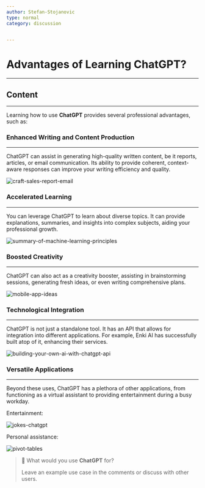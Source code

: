 ```yaml
---
author: Stefan-Stojanovic
type: normal
category: discussion
 

---
```


# Advantages of Learning ChatGPT?

---

## Content

---

Learning how to use **ChatGPT** provides several professional advantages, such as:

### Enhanced Writing and Content Production
---

ChatGPT can assist in generating high-quality written content, be it reports, articles, or email communication. Its ability to provide coherent, context-aware responses can improve your writing efficiency and quality.

![craft-sales-report-email](https://img.enkipro.com/72277da6d83bdbc4ad8d6ecb57092ea7.png)


### Accelerated Learning
---

You can leverage ChatGPT to learn about diverse topics. It can provide explanations, summaries, and insights into complex subjects, aiding your professional growth.


![summary-of-machine-learning-principles](https://img.enkipro.com/a083d8909c6c5ee77b083b77aec5a86f.png)


### Boosted Creativity
---

ChatGPT can also act as a creativity booster, assisting in brainstorming sessions, generating fresh ideas, or even writing comprehensive plans.

![mobile-app-ideas](https://img.enkipro.com/2985ccbc8527daffa53b894c861b9206.png)

### Technological Integration
---

ChatGPT is not just a standalone tool. It has an API that allows for integration into different applications. For example, Enki AI has successfully built atop of it, enhancing their services.

![building-your-own-ai-with-chatgpt-api](https://img.enkipro.com/9336450211d48033657e6fff1f80c2a4.png)


### Versatile Applications
---

Beyond these uses, ChatGPT has a plethora of other applications, from functioning as a virtual assistant to providing entertainment during a busy workday.

Entertainment:

![jokes-chatgpt](https://img.enkipro.com/9d464a82e18988abb3d699fa4fda8d5e.png)

Personal assistance:

![pivot-tables](https://img.enkipro.com/66c98e3831751a4248b4bcebe5c62b82.png)

> 💬 What would you use **ChatGPT** for?
> 
> Leave an example use case in the comments or discuss with other users.